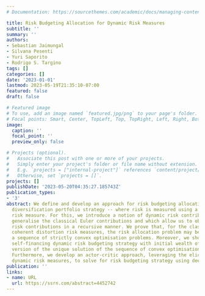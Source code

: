 ```yaml
---
# Documentation: https://sourcethemes.com/academic/docs/managing-content/

title: Risk Budgeting Allocation for Dynamic Risk Measures
subtitle: ''
summary: ''
authors:
- Sebastian Jaimungal
- Silvana Pesenti
- Yuri Saporito
- Rodrigo S. Targino
tags: []
categories: []
date: '2023-01-01'
lastmod: 2023-05-19T21:35:10-07:00
featured: false
draft: false

# Featured image
# To use, add an image named `featured.jpg/png` to your page's folder.
# Focal points: Smart, Center, TopLeft, Top, TopRight, Left, Right, BottomLeft, Bottom, BottomRight.
image:
  caption: ''
  focal_point: ''
  preview_only: false

# Projects (optional).
#   Associate this post with one or more of your projects.
#   Simply enter your project's folder or file name without extension.
#   E.g. `projects = ["internal-project"]` references `content/project/deep-learning/index.md`.
#   Otherwise, set `projects = []`.
projects: []
publishDate: '2023-05-20T04:35:27.185743Z'
publication_types:
- '3'
abstract: We define and develop an approach for risk budgeting allocation -- a risk
  diversification portfolio strategy -- where risk is measured using a dynamic time-consistent
  risk measure. For this, we introduce a notion of dynamic risk contributions that
  generalise the classical Euler contributions and which allow us to obtain dynamic
  risk contributions in a recursive manner. We prove that, for the class of dynamic
  coherent distortion risk measures, the risk allocation problem may be recast as
  a sequence of strictly convex optimisation problems. Moreover, we show that any
  self-financing dynamic risk budgeting strategy with initial wealth of 1 is a scaled
  version of the unique solution of the sequence of convex optimisation problems.
  Furthermore, we develop an actor-critic approach, leveraging the elicitability of
  dynamic risk measures, to solve for risk budgeting strategy using deep learning.
publication: ''
links:
- name: URL
  url: https://ssrn.com/abstract=4452742
---
```

